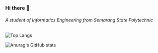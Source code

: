 ### Hi there 👋

###### A student of Informatics Engineering from Semarang State Polytechnic
<!-- [![Top Langs](https://github-readme-stats.vercel.app/api/top-langs/?username=dafariski77&layout=compact&theme=tokyonight)](https://github.com/anuraghazra/github-readme-stats)
<br /> -->

![Top Langs](https://github-readme-stats.vercel.app/api/top-langs/?username=dafariski77&layout=compact&theme=tokyonight)

![Anurag's GitHub stats](https://github-readme-stats.vercel.app/api?username=dafariski77&show_icons=true&theme=tokyonight)

<!-- [![Harlok's wakatime stats](https://github-readme-stats.vercel.app/api/wakatime?username=dafariski77&theme=tokyonight)](https://github.com/anuraghazra/github-readme-stats) -->
